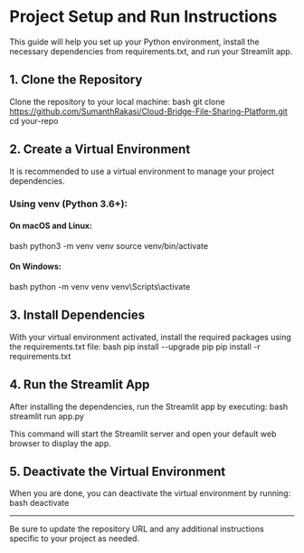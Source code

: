 # Project Setup and Run Instructions

This guide will help you set up your Python environment, install the necessary dependencies from requirements.txt, and run your Streamlit app.

## 1. Clone the Repository

Clone the repository to your local machine:
bash
git clone https://github.com/SumanthRakasi/Cloud-Bridge-File-Sharing-Platform.git
cd your-repo


## 2. Create a Virtual Environment

It is recommended to use a virtual environment to manage your project dependencies.

### Using venv (Python 3.6+):

#### On macOS and Linux:
bash
python3 -m venv venv
source venv/bin/activate


#### On Windows:
bash
python -m venv venv
venv\Scripts\activate


## 3. Install Dependencies

With your virtual environment activated, install the required packages using the requirements.txt file:
bash
pip install --upgrade pip
pip install -r requirements.txt


## 4. Run the Streamlit App

After installing the dependencies, run the Streamlit app by executing:
bash
streamlit run app.py

This command will start the Streamlit server and open your default web browser to display the app.

## 5. Deactivate the Virtual Environment

When you are done, you can deactivate the virtual environment by running:
bash
deactivate


---

Be sure to update the repository URL and any additional instructions specific to your project as needed.
